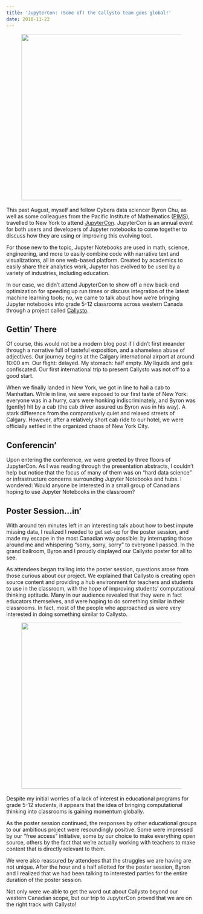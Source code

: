 ```yaml
---
title: 'JupyterCon: (Some of) the Callysto team goes global!'
date: 2018-11-22
---
```

<div class="wp-block-image"><figure class="alignright size-large"><img decoding="async" width="499" height="440" src="Alex-JupyterCon-2018_1-499x440-1.jpg" alt="" class="wp-image-3858" srcset="Alex-JupyterCon-2018_1-499x440-1.jpg 499w, Alex-JupyterCon-2018_1-499x440-1-300x265.jpg 300w" sizes="(max-width: 499px) 100vw, 499px"></figure></div>

<p>This past August, myself and fellow Cybera data sciencer Byron Chu, as well as some colleagues from the Pacific Institute of Mathematics (<a href="https://www.pims.math.ca/" target="_blank" rel="noopener noreferrer">PIMS</a>), travelled to New York to attend <a href="https://conferences.oreilly.com/jupyter/jup-ny" target="_blank" rel="noopener noreferrer">JupyterCon</a>. JupyterCon is an annual event for both users and developers of Jupyter notebooks to come together to discuss how they are using or improving this evolving tool.</p>



<p>For those new to the topic, Jupyter Notebooks are used in math, science, engineering, and more to easily combine code with narrative text and visualizations, all in one web-based platform. Created by academics to easily share their analytics work, Jupyter has evolved to be used by a variety of industries, including education.</p>



<p>In our case, we didn’t attend JupyterCon to show off a new back-end optimization for speeding up run times or discuss integration of the latest machine learning tools; no, we came to talk about how we’re bringing Jupyter notebooks into grade 5-12 classrooms across western Canada through a project called <a href="https://www.callysto.ca/" target="_blank" rel="noopener noreferrer">Callysto</a>.</p>



<h2 class="wp-block-heading">Gettin’ There</h2>



<p>Of course, this would not be a modern blog post if I didn’t first meander through a narrative full of tasteful exposition, and a shameless abuse of adjectives. Our journey begins at the Calgary international airport at around 10:00 am. Our flight: delayed. My stomach: half empty. My liquids and gels: confiscated. Our first international trip to present Callysto was not off to a good start.</p>



<p>When we finally landed in New York, we got in line to hail a cab to Manhattan. While in line, we were exposed to our first taste of New York: everyone was in a hurry, cars were honking indiscriminately, and Byron was (gently) hit by a cab (the cab driver assured us Byron was in his way). A stark difference from the comparatively quiet and relaxed streets of Calgary. However, after a relatively short cab ride to our hotel, we were officially settled in the organized chaos of New York City.</p>



<h2 class="wp-block-heading">Conferencin’</h2>



<p>Upon entering the conference, we were greeted by three floors of JupyterCon. As I was reading through the presentation abstracts, I couldn’t help but notice that the focus of many of them was on “hard data science” or infrastructure concerns surrounding Jupyter Notebooks and hubs. I wondered: Would anyone be interested in a small group of Canadians hoping to use Jupyter Notebooks in the classroom?</p>



<h2 class="wp-block-heading">Poster Session…in’</h2>



<p>With around ten minutes left in an interesting talk about how to best impute missing data, I realized I needed to get set-up for the poster session, and made my escape in the most Canadian way possible: by interrupting those around me and whispering “sorry, sorry, sorry” to everyone I passed. In the grand ballroom, Byron and I proudly displayed our Callysto poster for all to see.</p>



<p>As attendees began trailing into the poster session, questions arose from those curious about our project. We explained that Callysto is creating open source content and providing a hub environment for teachers and students to use in the classroom, with the hope of improving students’ computational thinking aptitude. Many in our audience revealed that they were in fact educators themselves, and were hoping to do something similar in their classrooms. In fact, most of the people who approached us were very interested in doing something similar to Callysto.</p>



<div class="wp-block-image"><figure class="alignleft size-large"><img loading="lazy" decoding="async" width="568" height="440" src="Alex-JupyterCon-2018_2-568x440-1.jpg" alt="" class="wp-image-3859" srcset="Alex-JupyterCon-2018_2-568x440-1.jpg 568w, Alex-JupyterCon-2018_2-568x440-1-300x232.jpg 300w" sizes="(max-width: 568px) 100vw, 568px"></figure></div>



<p>Despite my initial worries of a lack of interest in educational programs for grade 5-12 students, it appears that the idea of bringing computational thinking into classrooms is gaining momentum globally.</p>



<p>As the poster session continued, the responses by other educational groups to our ambitious project were resoundingly positive. Some were impressed by our “free access” initiative, some by our choice to make everything open source, others by the fact that we’re actually working with teachers to make content that is directly relevant to them.</p>



<p>We were also reassured by attendees that the struggles we are having are not unique. After the hour and a half allotted for the poster session, Byron and I realized that we had been talking to interested parties for the entire duration of the poster session.</p>



<p>Not only were we able to get the word out about Callysto beyond our western Canadian scope, but our trip to JupyterCon proved that we are on the right track with Callysto!</p>